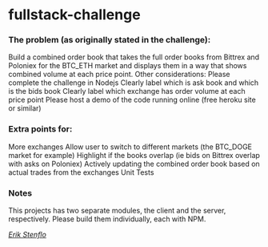 # fullstack-challenge

### The problem (as originally stated in the challenge):

Build a combined order book that takes the full order books from Bittrex and Poloniex for the BTC_ETH
market and displays them in a way that shows combined volume at each price point.
Other considerations:
Please complete the challenge in Nodejs
Clearly label which is ask book and which is the bids book
Clearly label which exchange has order volume at each price point
Please host a demo of the code running online (free heroku site or similar)

### Extra points for:

More exchanges
Allow user to switch to different markets (the BTC_DOGE market for example)
Highlight if the books overlap (ie bids on Bittrex overlap with asks on Poloniex)
Actively updating the combined order book based on actual trades from the exchanges
Unit Tests

### Notes

This projects has two separate modules, the client and the server,
respectively. Please build them individually, each with NPM.

*[Erik Stenflo](https://github.com/stenflo)*
